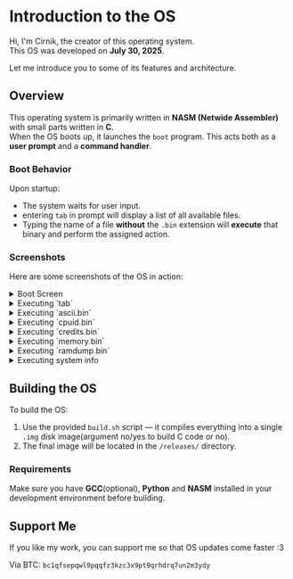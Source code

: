 # Introduction to the OS

Hi, I'm Cirnik, the creator of this operating system.  
This OS was developed on **July 30, 2025**.

Let me introduce you to some of its features and architecture.

## Overview

This operating system is primarily written in **NASM (Netwide Assembler)** with small parts written in **C**.  
When the OS boots up, it launches the `boot` program. This acts both as a **user prompt** and a **command handler**.

### Boot Behavior

Upon startup:
- The system waits for user input.
- entering `tab` in prompt will display a list of all available files.
- Typing the name of a file **without** the `.bin` extension will **execute** that binary and perform the assigned action.

### Screenshots

Here are some screenshots of the OS in action:

<details>
  <summary>Boot Screen</summary>
  ![Boot Screen](images/1.png)
</details>

<details>
  <summary>Executing `tab`</summary>
  ![Executing tab](images/tab.png)
</details>

<details>
  <summary>Executing `ascii.bin`</summary>
  ![Executing ascii.bin](images/ascii.png)
</details>

<details>
  <summary>Executing `cpuid.bin`</summary>
  ![Executing cpuid.bin](images/cpuid.png)
</details>

<details>
  <summary>Executing `credits.bin`</summary>
  ![Executing credits.bin](images/credits.png)
</details>

<details>
  <summary>Executing `memory.bin`</summary>
  ![Executing memory.bin](images/memory.png)
</details>

<details>
  <summary>Executing `ramdump.bin`</summary>
  ![Executing ramdump.bin](images/ramdump.png)
</details>

<details>
  <summary>Executing system info</summary>
  ![Executing .bin](images/sysinfo.png)
</details>

## Building the OS

To build the OS:

1. Use the provided `build.sh` script — it compiles everything into a single `.img` disk image(argument no/yes to build C code or no).
2. The final image will be located in the `/releases/` directory.

### Requirements

Make sure you have **GCC**(optional), **Python** and **NASM** installed in your development environment before building.

## Support Me

If you like my work, you can support me so that OS updates come faster :3

Via BTC: `bc1qfsepqwl9pqqfz3kzc3x9pt9qrhdrq7un2m3ydy`


